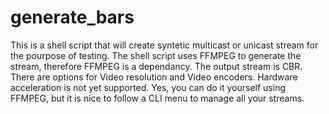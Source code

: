 # generate_bars
This is a shell script that will create syntetic multicast or unicast stream for the pourpose of testing.
The shell script uses FFMPEG to generate the stream, therefore FFMPEG is a dependancy.
The output stream is CBR. There are options for Video resolution and Video encoders. Hardware acceleration is not yet supported.
Yes, you can do it yourself using FFMPEG, but it is nice to follow a CLI menu to manage all your streams.
